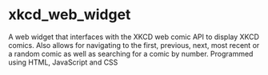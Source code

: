 # xkcd_web_widget

A web widget that interfaces with the XKCD web comic API to display XKCD comics. Also allows for navigating to the first, previous, next, most recent or a random comic as well as searching for a comic by number. Programmed using HTML, JavaScript and CSS
